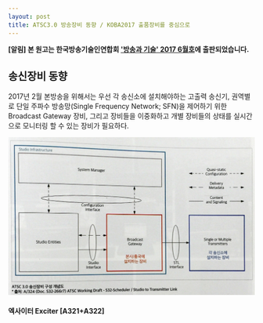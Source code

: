 ```yaml
---
layout: post
title: ATSC3.0 방송장비 동향 / KOBA2017 출품장비를 중심으로 
---
```


**[알림] 본 원고는 한국방송기술인연합회 ['방송과 기술' 2017 6월호](http://tech.kobeta.com/ccccc/)에 출판되었습니다.**

## 송신장비 동향

2017년 2월 본방송을 위해서는 우선 각 송신소에 설치해야하는 고출력 송신기, 권역별로 단일 주파수 방송망(Single Frequency Network; SFN)을 제어하기 위한 Broadcast Gateway 장비, 그리고 장비들을 이중화하고 개별 장비들의 상태를 실시간으로 모니터링 할 수 있는 장비가 필요하다.

![그림 1](/images/KOBA2016_Equipment_1.JPG)

#### 엑사이터 Exciter [A321+A322]
